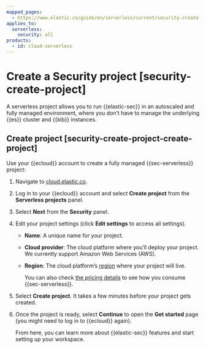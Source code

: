 ```yaml
---
mapped_pages:
  - https://www.elastic.co/guide/en/serverless/current/security-create-project.html
applies_to:
  serverless:
    security: all
products:
  - id: cloud-serverless
---
```


# Create a Security project [security-create-project]

A serverless project allows you to run {{elastic-sec}} in an autoscaled and fully managed environment, where you don’t have to manage the underlying {{es}} cluster and {{kib}} instances.


## Create project [security-create-project-create-project]

Use your {{ecloud}} account to create a fully managed {{sec-serverless}} project:

1. Navigate to [cloud.elastic.co](https://cloud.elastic.co/).
2. Log in to your {{ecloud}} account and select **Create project** from the **Serverless projects** panel.
3. Select **Next** from the **Security** panel.
4. Edit your project settings (click **Edit settings** to access all settings).

    * **Name**: A unique name for your project.
    * **Cloud provider**: The cloud platform where you’ll deploy your project. We currently support Amazon Web Services (AWS).
    * **Region**: The cloud platform’s [region](../../../deploy-manage/deploy/elastic-cloud/regions.md) where your project will live.

        You can also check [the pricing details](https://www.elastic.co/pricing/serverless-security) to see how you consume {{sec-serverless}}.

5. Select **Create project**. It takes a few minutes before your project gets created.
6. Once the project is ready, select **Continue** to open the **Get started** page (you might need to log in to {{ecloud}} again).

    From here, you can learn more about {{elastic-sec}} features and start setting up your workspace.
